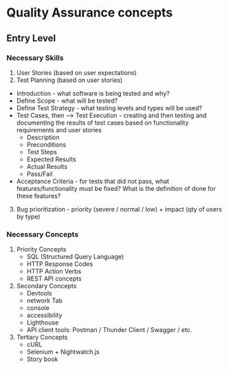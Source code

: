 # Quality Assurance concepts

## Entry Level

### Necessary Skills

1. User Stories (based on user expectations)
2. Test Planning (based on user stories)
  * Introduction - what software is being tested and why?
  * Define Scope - what will be tested?
  * Define Test Strategy - what testing levels and types will be used?
  * Test Cases, then --> Test Execution - creating and then testing and documenting the results of test cases based on functionality requirements and user stories
    * Description
    * Preconditions
    * Test Steps
    * Expected Results
    * Actual Results
    * Pass/Fail
  * Acceptance Criteria - for tests that did not pass, what features/functionality must be fixed? What is the definition of done for these features? 
3. Bug prioritization - priority (severe / normal / low) + impact (qty of users by type)

### Necessary Concepts

1. Priority Concepts
   * SQL (Structured Query Language)
   * HTTP Response Codes
   * HTTP Action Verbs
   * REST API concepts
2. Secondary Concepts
   * Devtools
   * network Tab
   * console
   * accessibility
   * Lighthouse
   * API client tools: Postman / Thunder Client / Swagger / etc.
3. Tertiary Concepts
   * cURL
   * Selenium + Nightwatch.js
   * Story book
